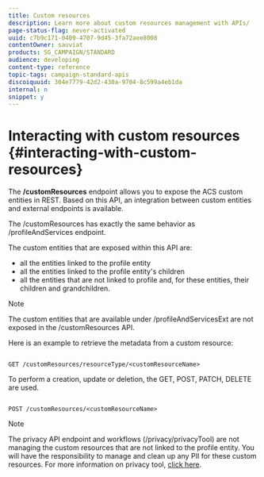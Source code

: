 ```yaml
---
title: Custom resources
description: Learn more about custom resources management with APIs/
page-status-flag: never-activated
uuid: c7b9c171-0409-4707-9d45-3fa72aee8008
contentOwner: sauviat
products: SG_CAMPAIGN/STANDARD
audience: developing
content-type: reference
topic-tags: campaign-standard-apis
discoiquuid: 304e7779-42d2-430a-9704-8c599a4eb1da
internal: n
snippet: y
---
```


# Interacting with custom resources {#interacting-with-custom-resources}


The **/customResources** endpoint allows you to expose the ACS custom entities in REST. Based on this API, an integration between custom entities and external endpoints is available.

The /customResources has exactly the same behavior as /profileAndServices endpoint.

The custom entities that are exposed within this API are:

* all the entities linked to the profile entity
* all the entities linked to the profile entity's children
* all the entities that are not linked to profile and, for these entities, their children and grandchildren.

>[!NOTE]
>The custom entities that are available under /profileAndServicesExt are not exposed in the /customResources API.

Here is an example to retrieve the metadata from a custom resource:

```

GET /customResources/resourceType/<customResourceName>

```

To perform a creation, update or deletion, the GET, POST, PATCH, DELETE are used.

```

POST /customResources/<customResourceName>

```

>[!NOTE]
>The privacy API endpoint and workflows (/privacy/privacyTool) are not managing the custom resources that are not linked to the profile entity.
>You will have the responsibility to manage and clean up any PII for these custom resources. For more information on privacy tool, [click here](../../administration/using/privacy-management.md).